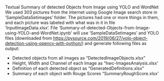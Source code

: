 Textual Summary of detected Objects from Image using YOLO and WordNet
We used 303 pictures from the internet using Google Image search store in ‘SampleDataSetimages’ folder. The pictures had one or more things in them, and each picture was labeled with what was in it in file ‘InputImageData.xlsx’. 
File ‘Summary-of-detected-Objects-from-Image-using-YOLO-and-WordNet.ipynb’ will use ‘SampleDataSetimages’ and YOLO files (downloaded from https://pysource.com/2019/06/27/yolo-object-detection-using-opencv-with-python/) and generate following files as output:
-	Detected objects from all images as “DetectedImageObjects.xlsx”
-	Height, Width and Channel of each Image as “hwc-ImagesAnalysis.xlsx’
-	Definition of each detected object as “GeneratedDefinitions.xlsx”
-	Summary of each object with Rouge Scores “SummaryRoughScore.xlsx’
